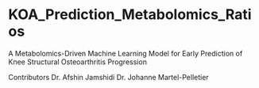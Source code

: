 # KOA_Prediction_Metabolomics_Ratios

A Metabolomics-Driven Machine Learning Model for Early Prediction of Knee Structural Osteoarthritis Progression

Contributors
Dr. Afshin Jamshidi
Dr. Johanne Martel-Pelletier
